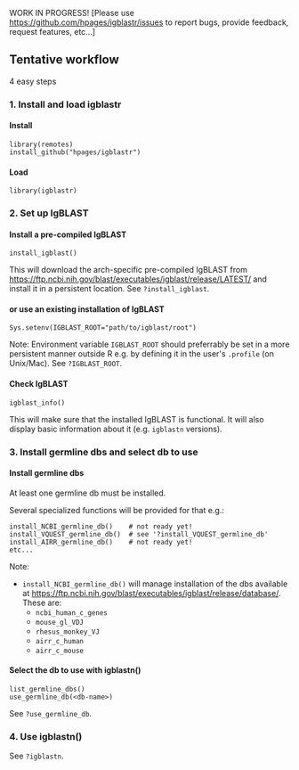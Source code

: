 WORK IN PROGRESS!
[Please use https://github.com/hpages/igblastr/issues to report bugs, provide
feedback, request features, etc...]


## Tentative workflow


4 easy steps



### 1. Install and load igblastr


#### Install

    library(remotes)
    install_github("hpages/igblastr")

#### Load

    library(igblastr)



### 2. Set up IgBLAST


#### Install a pre-compiled IgBLAST

    install_igblast()

This will download the arch-specific pre-compiled IgBLAST from
https://ftp.ncbi.nih.gov/blast/executables/igblast/release/LATEST/
and install it in a persistent location. See `?install_igblast`.

#### or use an existing installation of IgBLAST

    Sys.setenv(IGBLAST_ROOT="path/to/igblast/root")

Note: Environment variable `IGBLAST_ROOT` should preferrably be set
in a more persistent manner outside R e.g. by defining it in the
user's `.profile` (on Unix/Mac). See `?IGBLAST_ROOT`.

#### Check IgBLAST

    igblast_info()

This will make sure that the installed IgBLAST is functional. It will
also display basic information about it (e.g. `igblastn` versions).



### 3. Install germline dbs and select db to use


#### Install germline dbs

At least one germline db must be installed.

Several specialized functions will be provided for that e.g.:

    install_NCBI_germline_db()    # not ready yet!
    install_VQUEST_germline_db()  # see '?install_VQUEST_germline_db'
    install_AIRR_germline_db()    # not ready yet!
    etc...

Note:

- `install_NCBI_germline_db()` will manage installation of the dbs available
  at https://ftp.ncbi.nih.gov/blast/executables/igblast/release/database/.
  These are:
  - `ncbi_human_c_genes`
  - `mouse_gl_VDJ`
  - `rhesus_monkey_VJ`
  - `airr_c_human`
  - `airr_c_mouse`

#### Select the db to use with igblastn()

    list_germline_dbs()
    use_germline_db(<db-name>)

See `?use_germline_db`.



### 4. Use igblastn()


See `?igblastn`.

